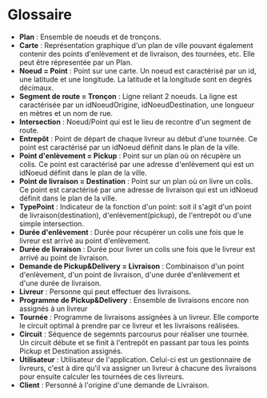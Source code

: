 # Glossaire

- **Plan** : Ensemble de noeuds et de tronçons.
- **Carte** : Représentation graphique d'un plan de ville pouvant également contenir des points d'enlèvement et de livraison, des tournées, etc. Elle peut être répresentée par un Plan.
- **Noeud = Point** : Point sur une carte. Un noeud est caractérisé par un id, une latitude et une longitude. La latitude et la longitude sont en degrés décimaux.  
- **Segment de route = Tronçon** : Ligne reliant 2 noeuds. La ligne est caractérisée par un idNoeudOrigine, idNoeudDestination, une longueur en mètres et un nom de rue.
- **Intersection** : Noeud/Point qui est le lieu de recontre d'un segment de route. 
- **Entrepôt** : Point de départ de chaque livreur au début d'une tournée. Ce point est caractérisé par un idNoeud définit dans le plan de la ville.
- **Point d'enlèvement = Pickup** : Point sur un plan où on récupère un colis. Ce point est caractérisé par une adresse d'enlèvement qui est un idNoeud définit dans le plan de la ville.
- **Point de livraison = Destination** : Point sur un plan où on livre un colis. Ce point est caractérisé par une adresse de livraison qui est un idNoeud définit dans le plan de la ville.  
- **TypePoint** : Indicateur de la fonction d'un point: soit il s'agit d'un point de livraison(destination), d'enlèvement(pickup), de l'entrepôt ou d'une simple intersection.
- **Durée d'enlèvement** : Durée pour récupérer un colis une fois que le livreur est arrivé au point d'enlèvement.
- **Durée de livraison** : Durée pour livrer un colis une fois que le livreur est arrivé au point de livraison.
- **Demande de Pickup&Delivery = Livraison** : Combinaison d'un point d'enlèvement, d'un point de livraison, d'une durée d'enlèvement et d'une durée de livraison.
- **Livreur** : Personne qui peut effectuer des livraisons.
- **Programme de Pickup&Delivery** : Ensemble de livraisons encore non assignés à un livreur
- **Tournée** : Programme de livraisons assignées à un livreur. Elle comporte le circuit optimal à prendre par ce livreur et les livraisons reálisées.
- **Circuit** : Séquence de segemnts parcourus pour réaliser une tournée. Un circuit débute et se finit à l'entrepôt en passant par tous les points Pickup et Destination assignés.
- **Utilisateur** : Utilisateur de l'application. Celui-ci est un gestionnaire de livreurs, c'est à dire qu'il va assigner un livreur à chacune des livraisons pour ensuite calculer les tournées de ces livreurs.
- **Client** : Personné à l'origine d'une demande de Livraison.

